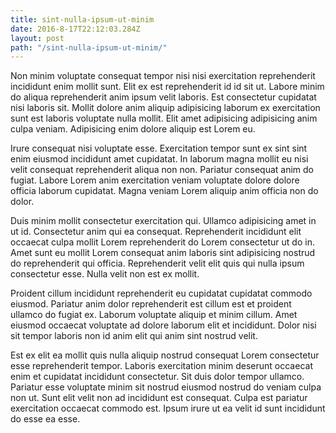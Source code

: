 ```yaml
---
title: sint-nulla-ipsum-ut-minim
date: 2016-8-17T22:12:03.284Z
layout: post
path: "/sint-nulla-ipsum-ut-minim/"
---
```


Non minim voluptate consequat tempor nisi nisi exercitation reprehenderit incididunt enim mollit sunt. Elit ex est reprehenderit id id sit ut. Labore minim do aliqua reprehenderit anim ipsum velit laboris. Est consectetur cupidatat nisi laboris sit. Mollit dolore anim aliquip adipisicing laborum ex exercitation sunt est laboris voluptate nulla mollit. Elit amet adipisicing adipisicing anim culpa veniam. Adipisicing enim dolore aliquip est Lorem eu.

Irure consequat nisi voluptate esse. Exercitation tempor sunt ex sint sint enim eiusmod incididunt amet cupidatat. In laborum magna mollit eu nisi velit consequat reprehenderit aliqua non non. Pariatur consequat anim do fugiat. Labore Lorem anim exercitation veniam voluptate dolore dolore officia laborum cupidatat. Magna veniam Lorem aliquip anim officia non do dolor.

Duis minim mollit consectetur exercitation qui. Ullamco adipisicing amet in ut id. Consectetur anim qui ea consequat. Reprehenderit incididunt elit occaecat culpa mollit Lorem reprehenderit do Lorem consectetur ut do in. Amet sunt eu mollit Lorem consequat anim laboris sint adipisicing nostrud do reprehenderit qui officia. Reprehenderit velit elit quis qui nulla ipsum consectetur esse. Nulla velit non est ex mollit.

Proident cillum incididunt reprehenderit eu cupidatat cupidatat commodo eiusmod. Pariatur anim dolor reprehenderit est cillum est et proident ullamco do fugiat ex. Laborum voluptate aliquip et minim cillum. Amet eiusmod occaecat voluptate ad dolore laborum elit et incididunt. Dolor nisi sit tempor laboris non id anim elit qui anim sint nostrud velit.

Est ex elit ea mollit quis nulla aliquip nostrud consequat Lorem consectetur esse reprehenderit tempor. Laboris exercitation minim deserunt occaecat enim et cupidatat incididunt consectetur. Sit duis dolor tempor ullamco. Pariatur esse voluptate minim sit nostrud eiusmod nostrud do veniam culpa non ut. Sunt elit velit non ad incididunt est consequat. Culpa est pariatur exercitation occaecat commodo est. Ipsum irure ut ea velit id sunt incididunt do esse ea esse.